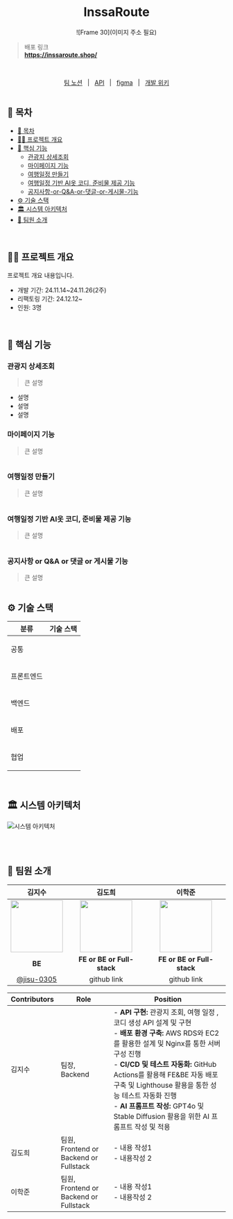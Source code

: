 <div align="center">
  <h1>InssaRoute</h1>
  
![Frame 30](이미지 주소 필요)
</div>

> 배포 링크 <br />
> **https://inssaroute.shop/**

<br/>

<p align=center>
  <a href="">팀 노션</a>
  &nbsp; | &nbsp; 
  <a href="">API</a>
  &nbsp; | &nbsp;
  <a href="">figma</a> 
  &nbsp; | &nbsp; 
  <a href="">개발 위키</a>
</p>

<div align=center>
    <a href="https://hits.seeyoufarm.com"><img src=""/></a>
</div>

## 📄 목차

- [📄 목차](#-목차)
- [✍🏻 프로젝트 개요](#-프로젝트-개요)
- [🚀 핵심 기능](#-핵심-기능)
  - [관광지 상세조회](#관광지-상세조회)
  - [마이페이지 기능](#마이페이지-기능)
  - [여행일정 만들기](#여행일정-만들기)
  - [여행일정 기반 AI옷 코디, 준비물 제공 기능](#여행일정-기반-AI옷-코디,-준비물-제공-기능)
  - [공지사항-or-Q&A-or-댓글-or-게시물-기능](#공지사항-or-Q&A-or-댓글-or-게시물-기능)
- [⚙️ 기술 스택](#️-기술-스택)
- [🏛️ 시스템 아키텍처](#️-시스템-아키텍처)
- [🧡 팀원 소개](#-팀원-소개)

<br />

## ✍🏻 프로젝트 개요

프로젝트 개요 내용입니다.
- 개발 기간: 24.11.14~24.11.26(2주)
- 리팩토링 기간: 24.12.12~
- 인원: 3명

<br />

## 🚀 핵심 기능

### 관광지 상세조회

> 큰 설명

- 설명
- 설명
- 설명

</aside>

### 마이페이지 기능

> 큰 설명

<img alt='' src="" />

### 여행일정 만들기

> 큰 설명

<img alt='' src="" />

### 여행일정 기반 AI옷 코디, 준비물 제공 기능

> 큰 설명

<img alt='' src="" />

### 공지사항 or Q&A or 댓글 or 게시물 기능

> 큰 설명

<img alt='' src="" />

<br />

## ⚙️ 기술 스택

<table>
    <thead>
        <tr>
            <th>분류</th>
            <th>기술 스택</th>
        </tr>
    </thead>
    <tbody>
        <tr>
            <td>
                <p>공통</p>
            </td>
            <td>
                <img src="">
                <img src="">
            </td>
        </tr>
        <tr>
            <td>
                  <p>프론트엔드</p>
            </td>
            <td>
                  <img src="">
                  <img src="">
            </td>
        </tr>
        <tr>
            <td>
                <p>백엔드</p>
            </td>
            <td>
                <img src=""/>
                <img src="">
                <img src=""/>
                <img src="">
            </td>
        </tr>
        <tr>
            <td>
                <p>배포</p>
            </td>
            <td>
                <img src="">
                <img src="">
            </td>
        </tr>
        <tr>
            <td>
                <p>협업</p>
            </td>
            <td>
                <img src="">
                <img src="">
                <img src="">
            </td>
        </tr>
    </tbody>
</table>

<br />

## 🏛️ 시스템 아키텍처

![시스템 아키텍처](https://github.com/user-attachments/assets/75235d02-66b1-4f3e-aba0-8890dc308cf1)

<br />




<br />

## 🧡 팀원 소개

|                                                         김지수                                                         |            김도희             |            이학준             |  
|:-------------------------------------------------------------------------------------------------------------------:|:--------------------------:|:--------------------------:| 
| <img src="https://github.com/LuizyHub/exam-lab/assets/120697456/5392a423-dc8e-447d-bbb4-c2df055653a3" width="120"/> | <img src="" width="120" /> |  <img src="" width="120">  | 
|                                                       **BE**                                                        | **FE or BE or Full-stack** | **FE or BE or Full-stack** | 
|                                     [@jisu-0305](https://github.com/jisu-0305)                                      |        github link         |        github link         |                            |

| Contributors | Role                                        | Position                                                                                                                                                                                                                                                                              |
|--------------|---------------------------------------------|---------------------------------------------------------------------------------------------------------------------------------------------------------------------------------------------------------------------------------------------------------------------------------------|
| 김지수          | 팀장, <br /> Backend                          | - **API 구현:** 관광지 조회, 여행 일정 ,코디 생성 API 설계 및 구현 <br> - **배포 환경 구축:** AWS RDS와 EC2를 활용한 설계 및 Nginx를 통한 서버 구성 진행 <br> - **CI/CD 및 테스트 자동화:** GitHub Actions를 활용해 FE&BE 자동 배포 구축 및 Lighthouse 활용을 통한 성능 테스트 자동화 진행 <br> - **AI 프롬프트 작성:** GPT4o 및 Stable Diffusion 활용을 위한 AI 프롬프트 작성 및 적용 |
| 김도희          | 팀원, <br /> Frontend or Backend or Fullstack | - 내용 작성1 <br> - 내용작성 2                                                                                                                                                                                                                                                                |
| 이학준          | 팀원, <br /> Frontend or Backend or Fullstack | - 내용 작성1 <br> - 내용작성 2                                                                                                                                                                                                                                                                |